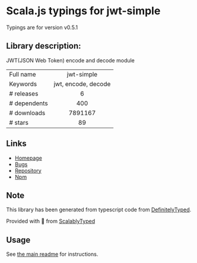 
# Scala.js typings for jwt-simple

Typings are for version v0.5.1

## Library description:
JWT(JSON Web Token) encode and decode module

|                    |                 |
| ------------------ | :-------------: |
| Full name          | jwt-simple |
| Keywords           | jwt, encode, decode |
| # releases         | 6 |
| # dependents       | 400 |
| # downloads        | 7891167 |
| # stars            | 89 |

## Links
- [Homepage](https://github.com/hokaccha/node-jwt-simple#readme)
- [Bugs](https://github.com/hokaccha/node-jwt-simple/issues)
- [Repository](https://github.com/hokaccha/node-jwt-simple)
- [Npm](https://www.npmjs.com/package/jwt-simple)
    


## Note
This library has been generated from typescript code from [DefinitelyTyped](https://definitelytyped.org).

Provided with :purple_heart: from [ScalablyTyped](https://github.com/oyvindberg/ScalablyTyped)

## Usage
See [the main readme](../../readme.md) for instructions.


